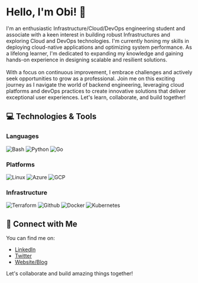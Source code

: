# Hello, I'm Obi! 👋

I'm an enthusiastic Infrastructure/Cloud/DevOps engineering student and associate with a keen interest in building robust Infrastructures and exploring Cloud and DevOps technologies. I'm currently honing my skills in deploying cloud-native applications and optimizing system performance. As a lifelong learner, I'm dedicated to expanding my knowledge and gaining hands-on experience in designing scalable and resilient solutions. <br><br>
With a focus on continuous improvement, I embrace challenges and actively seek opportunities to grow as a professional. Join me on this exciting journey as I navigate the world of backend engineering, leveraging cloud platforms and devOps practices to create innovative solutions that deliver exceptional user experiences. Let's learn, collaborate, and build together!

## 💻 Technologies & Tools

### **Languages** <br>
![Bash](https://img.shields.io/badge/Bash-4EAA25?logo=linux&logoColor=white&style=for-the-badge)
![Python](https://img.shields.io/badge/Python-3776AB?logo=python&logoColor=white&style=for-the-badge)
![Go](https://img.shields.io/badge/Golang-4285F4?logo=go&logoColor=white&style=for-the-badge)

### **Platforms** <br>
![Linux](https://img.shields.io/badge/Linux-000000?logo=linux&logoColor=white&style=for-the-badge)
![Azure](https://img.shields.io/badge/Azure-007FFF?logo=microsoft-azure&logoColor=white&style=for-the-badge)
![GCP](https://img.shields.io/badge/GCP-4285F4?logo=google-cloud&logoColor=white&style=for-the-badge)

### **Infrastructure** <br>
![Terraform](https://img.shields.io/badge/Terraform-Infrastructure%20Automation-623CE4?logo=terraform&logoColor=623CE4&style=for-the-badge)
![Github](https://img.shields.io/badge/Github%20Actions-CI%2FCD-2088FF?logo=github-actions&logoColor=white&style=for-the-badge)
![Docker](https://img.shields.io/badge/Docker-Containerization-2496ED?logo=docker&logoColor=2496ED&style=for-the-badge)
![Kubernetes](https://img.shields.io/badge/Kubernetes-Orchestration-326CE5?logo=kubernetes&logoColor=white&style=for-the-badge)

<!--
### **Monitoring & Logging** <br>
![Prometheus](https://img.shields.io/badge/Prometheus-E6522C?logo=prometheus&logoColor=white&style=for-the-badge)
![ELK Stack](https://img.shields.io/badge/ELK%20Stack-005571?logo=elastic-stack&logoColor=white&style=for-the-badge)
-->

<!--
## 🚀 Projects & Contributions

- [Project 1]: Brief description and link to the project's GitHub repository or deployed application.
- [Project 2]: Brief description and link to the project's GitHub repository or deployed application.
- ...

## 🎥 Demo

![Demo GIF](path/to/demo.gif)
-->

## 🔗 Connect with Me

You can find me on:

- [LinkedIn](https://linkedin.com/in/obimadu)
- [Twitter](https://twitter.com/realObiM)
- [Website/Blog](https://obimadu.pro)

<!--
## 🔗 My Github Stats

![Github Stats](https://github-readme-stats.vercel.app/api?username=obimadu&count_private=true&show_icons=true&include_all_commits=true)
![Top Langs](https://github-readme-stats.vercel.app/api/top-langs/?username=obimadu&hide=TeX&layout=compact)
-->

Let's collaborate and build amazing things together!
